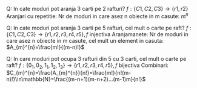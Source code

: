 Q: In cate moduri pot aranja 3 carti pe 2 rafturi?
$f:\{C1,C2,C3\}\longrightarrow\{r1,r2\}$
Aranjari cu repetitie: Nr de moduri in care asez n obiecte in m casute: $m^n$

Q: In cate moduri pot aranja 3 carti pe 5 rafturi, cel mult o carte pe raft?
$f:\{C1,C2,C3\}\longrightarrow\{r1,r2,r3,r4,r5\},f\text{ injectiva}$
Aranjamanete: Nr de moduri in care asez n obiecte in m casute, cel mult un element in casuta: $A_{m}^{n}=\frac{m!}{(m-n)!}$

Q: In care moduri pot ocupa 3 rafturi din 5 cu 3 carti, cel mult o carte pe raft?
$f:\{0_{1},0_{2},1_{1},1_{2},1_{3}\}\longrightarrow\{r1,r2,r3,r4,r5\},f\text{ bijectiva}$
Combinari: $C_{m}^{n}=\frac{A_{m}^{n}}{n!}=\frac{m!}{n!(m-n)!}\in\mathbb{N}=\frac{(m-n+1)(m-n+2)...(m-1)m}{n!}$
